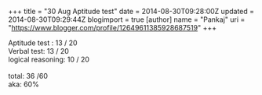 +++
title = "30 Aug Aptitude test"
date = 2014-08-30T09:28:00Z
updated = 2014-08-30T09:29:44Z
blogimport = true 
[author]
	name = "Pankaj"
	uri = "https://www.blogger.com/profile/12649611385928687519"
+++

<div dir="ltr" style="text-align: left;" trbidi="on">Aptitude test : 13 / 20<br />Verbal test: 13 / 20<br />logical reasoning: 10 / 20<br /><br />total: 36 /60<br />aka: 60% </div>
